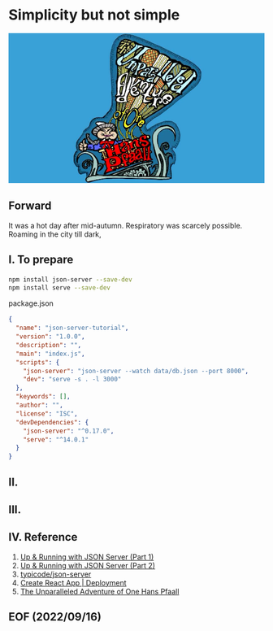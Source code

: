 # Simplicity but not simple

[![alt The Unparalleled Adventure of One Hans Pfaall](img/The_Unparalleled_Adventure_of_One_Hans_Pfaall.png)](https://www.youtube.com/watch?v=FZ7qdTV4ouo)

## Forward
It was a hot day after mid-autumn. Respiratory was scarcely possible. 
Roaming in the city till dark, 

## I. To prepare
```bash
npm install json-server --save-dev
npm install serve --save-dev
```
package.json
```json
{
  "name": "json-server-tutorial",
  "version": "1.0.0",
  "description": "",
  "main": "index.js",
  "scripts": {
    "json-server": "json-server --watch data/db.json --port 8000", 
    "dev": "serve -s . -l 3000" 
  },
  "keywords": [],
  "author": "",
  "license": "ISC",
  "devDependencies": {
    "json-server": "^0.17.0",
    "serve": "^14.0.1"
  }
}
```
## II. 

## III. 

## IV. Reference
1. [Up & Running with JSON Server (Part 1)](https://www.youtube.com/watch?v=mAqYJF-yxO8)
2. [Up & Running with JSON Server (Part 2)](https://www.youtube.com/watch?v=VF3TI4Pj_kM)
3. [typicode/json-server](https://github.com/typicode/json-server)
4. [Create React App | Deployment](https://create-react-app.dev/docs/deployment/)
5. [The Unparalleled Adventure of One Hans Pfaall](https://poemuseum.org/the-unparalleled-adventure-of-one-hans-pfaall/)


## EOF (2022/09/16)